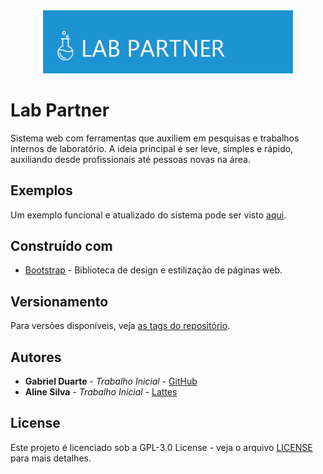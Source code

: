 <div align="center">
<img src="images/logoLabPartner.png" alt="Lab Partner" width="400px">
</div>

# Lab Partner
Sistema web com ferramentas que auxiliem em pesquisas e trabalhos internos de laboratório.
A ideia principal é ser leve, simples e rápido, auxiliando desde profissionais até pessoas novas na área.

## Exemplos

Um exemplo funcional e atualizado do sistema pode ser visto [aqui](https://raw.githack.com/GabrielFDuarte/LabPartner/master/index.html).

## Construído com

* [Bootstrap](https://getbootstrap.com) - Biblioteca de design e estilização de páginas web.

## Versionamento

Para versões disponíveis, veja [as tags do repositório](https://github.com/GabrielFDuarte/LabPartner/tags). 

## Autores

* **Gabriel Duarte** - *Trabalho Inicial* - [GitHub](https://github.com/GabrielFDuarte)
* **Aline Silva** - *Trabalho Inicial* - [Lattes](http://lattes.cnpq.br/0513423968343528)

## License

Este projeto é licenciado sob a GPL-3.0 License - veja o arquivo [LICENSE](https://github.com/GabrielFDuarte/LabPartner/blob/master/LICENSE) para mais detalhes.

